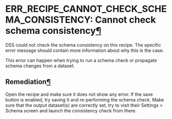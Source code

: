 ERR\_RECIPE\_CANNOT\_CHECK\_SCHEMA\_CONSISTENCY: Cannot check schema consistency[¶](#err-recipe-cannot-check-schema-consistency-cannot-check-schema-consistency "Permalink to this heading")
============================================================================================================================================================================================


DSS could not check the schema consistency on this recipe. The specific error
message should contain more information about why this is the case.


This error can happen when trying to run a schema check or propagate
schema changes from a dataset.



Remediation[¶](#remediation "Permalink to this heading")
--------------------------------------------------------


Open the recipe and make sure it does not show any error. If the save button
is enabled, try saving it and re\-performing the schema check.
Make sure that the output dataset(s) are correctly set, try to visit their
Settings \> Schema screen and launch the consistency check from there.